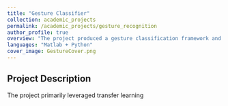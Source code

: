 ```yaml
---
title: "Gesture Classifier"
collection: academic_projects
permalink: /academic_projects/gesture_recognition
author_profile: true
overview: "The project produced a gesture classification framework and supporting matlab app."
languages: "Matlab + Python"
cover_image: GestureCover.png
---
```


## Project Description 
The project primarily leveraged transfer learning